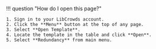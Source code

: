 !!! question "How do I open this page?"

    1. Sign in to your LibCrowds account.
    2. Click the **Menu** button at the top of any page.
    3. Select **Open Template**.
    4. Locate the template in the table and click **Open**.
    5. Select **Redundancy** from main menu.